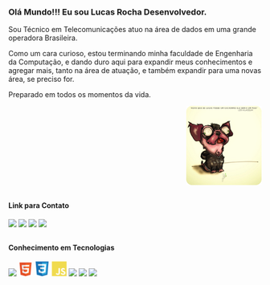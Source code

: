 ### Olá Mundo!!! Eu sou Lucas Rocha Desenvolvedor.  
   Sou Técnico em Telecomunicações atuo na área de dados em uma grande operadora Brasileira.

   Como um cara curioso, estou terminando minha faculdade de Engenharia da Computação, e dando duro aqui para expandir meus conhecimentos e agregar mais, tanto na área de atuação, e também expandir para uma novas área, se preciso for.

   Preparado em todos os momentos da vida.
 <div id="logo" align="right" style="max-width: 100%;">
   <img width="150" style="" src="https://github.com/lcrochaDEV/lcrochaDEV/blob/main/Pug/Lucas%20Pug_iii.png">

</div><!--LOGO-->
  
##
#### Link para Contato
<div id="redes">
  <a href="https://www.linkedin.com/in/lucas-rocha-382969241/"><img width="30" src="https://cdn-icons-png.flaticon.com/512/1384/1384171.png"><a>
  <a href="mailto:guitarralcs@gmail.com"><img width="30" src="https://cdn-icons-png.flaticon.com/512/3178/3178232.png"><a>
  <a href="https://www.youtube.com/channel/UCfz-WAT8QOtWa06zGJVz5CQ"><img width="30" src="https://cdn-icons-png.flaticon.com/512/747/747888.png"><a>
  <a href="https://cursos.alura.com.br/user/guitarralcs"><img width="30" src="https://play-lh.googleusercontent.com/IDLZXWHLCVun428g_YGnR2HgnoIUlIRNfkmEEM0hmrzhBKZrhJ5UwM0_eHaWQT4gXAs=w240-h480-rw"><a>
</div><!-- REDES-->

##
#### Conhecimento em Tecnologias
<div id="ling">  
  <!--<img width="30" src="https://cdn.icon-icons.com/icons2/2415/PNG/512/c_line_logo_icon_146612.png" style="max-width: 100%;">-->
   <img width="30" src="https://cdn.icon-icons.com/icons2/2415/PNG/512/cplusplus_line_logo_icon_146582.png" style="max-width: 100%;"> 
   <img width="28" src="https://raw.githubusercontent.com/devicons/devicon/master/icons/html5/html5-original.svg" style="max-width: 100%;">
   <img width="30" src="https://raw.githubusercontent.com/devicons/devicon/master/icons/css3/css3-original.svg" style="max-width: 100%;">
   <img width="30" src="https://raw.githubusercontent.com/devicons/devicon/master/icons/javascript/javascript-plain.svg" style="max-width: 100%;">
   <img width="40" src="https://plugins.jetbrains.com/files/18897/166369/icon/pluginIcon.svg" style="max-width: 100%;">
   <img width="30" src="https://upload.wikimedia.org/wikipedia/commons/a/a7/React-icon.svg" style="max-width: 100%;"> 
   <img width="30" src="https://www.svgrepo.com/show/374146/typescript-official.svg" style="max-width: 100%;"> 
  <!--<img width="30" src="https://dircom.portaldaindustria.com.br/torneiro-de-robotica-2018/assets/imgs/FogueteAnimado.gif">-->
</div><!-- LINGUAGENS-->

<!--
<div>
<a href="https://github.com/lcrochaDEV">
<img height="180em" src="https://github-readme-stats.vercel.app/api/top-langs/?username=lcrochaDEV&layout=compact&langs_count=7&theme=dracula"/>
<img height="180em" src="https://github-readme-stats.vercel.app/api?username=lcrochaDEV&show_icons=true&theme=dracula&include_all_commits=true&count_private=true"/>
</div>
-->
<!--
**lcrochaDEV/lcrochaDEV** is a ✨ _special_ ✨ repository because its `README.md` (this file) appears on your GitHub profile.
MARKDOWN
LINK MAIS IMAGEN
[![c](https://cdn-icons-png.flaticon.com/512/1384/1384171.png)](https://www.linkedin.com/in/lucas-rocha-382969241/)
Here are some ideas to get you started:

- 🔭 I’m currently working on ...
- 🌱 I’m currently learning ...
- 👯 I’m looking to collaborate on ...
- 🤔 I’m looking for help with ...
- 💬 Ask me about ...
- 📫 How to reach me: ...
- 😄 Pronouns: ...
- ⚡ Fun fact: ...

SITE DE MARKDOWN
https://gist.github.com/AlexandreQuintela/168e6fa0b6fc5c740c8658c9a5086914

-->

